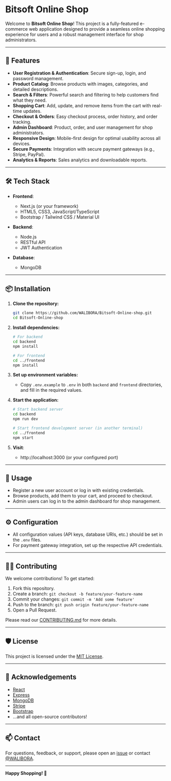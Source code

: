 # Bitsoft Online Shop

Welcome to **Bitsoft Online Shop**! This project is a fully-featured e-commerce web application designed to provide a seamless online shopping experience for users and a robust management interface for shop administrators.

---

## 🚀 Features

- **User Registration & Authentication**: Secure sign-up, login, and password management.
- **Product Catalog**: Browse products with images, categories, and detailed descriptions.
- **Search & Filters**: Powerful search and filtering to help customers find what they need.
- **Shopping Cart**: Add, update, and remove items from the cart with real-time updates.
- **Checkout & Orders**: Easy checkout process, order history, and order tracking.
- **Admin Dashboard**: Product, order, and user management for shop administrators.
- **Responsive Design**: Mobile-first design for optimal usability across all devices.
- **Secure Payments**: Integration with secure payment gateways (e.g., Stripe, PayPal).
- **Analytics & Reports**: Sales analytics and downloadable reports.

---

## 🛠️ Tech Stack

- **Frontend**:  
  - Next.js (or your framework)
  - HTML5, CSS3, JavaScript/TypeScript
  - Bootstrap / Tailwind CSS / Material UI

- **Backend**:  
  - Node.js 
  - RESTful API 
  - JWT Authentication

- **Database**:  
  - MongoDB 

---

## 📦 Installation

1. **Clone the repository:**
   ```bash
   git clone https://github.com/WALIBORA/Bitsoft-Online-shop.git
   cd Bitsoft-Online-shop
   ```

2. **Install dependencies:**
   ```bash
   # For backend
   cd backend
   npm install

   # For frontend
   cd ../frontend
   npm install
   ```

3. **Set up environment variables:**
   - Copy `.env.example` to `.env` in both `backend` and `frontend` directories, and fill in the required values.

4. **Start the application:**
   ```bash
   # Start backend server
   cd backend
   npm run dev

   # Start frontend development server (in another terminal)
   cd ../frontend
   npm start
   ```

5. **Visit**:  
   - http://localhost:3000 (or your configured port)

---

## 📝 Usage

- Register a new user account or log in with existing credentials.
- Browse products, add them to your cart, and proceed to checkout.
- Admin users can log in to the admin dashboard for shop management.

---

## ⚙️ Configuration

- All configuration values (API keys, database URIs, etc.) should be set in the `.env` files.
- For payment gateway integration, set up the respective API credentials.

---

## 🧑‍💻 Contributing

We welcome contributions! To get started:

1. Fork this repository.
2. Create a branch: `git checkout -b feature/your-feature-name`
3. Commit your changes: `git commit -m 'Add some feature'`
4. Push to the branch: `git push origin feature/your-feature-name`
5. Open a Pull Request.

Please read our [CONTRIBUTING.md](CONTRIBUTING.md) for more details.

---

## 🛡️ License

This project is licensed under the [MIT License](LICENSE).

---

## 🙏 Acknowledgements

- [React](https://reactjs.org/)
- [Express](https://expressjs.com/)
- [MongoDB](https://www.mongodb.com/)
- [Stripe](https://stripe.com/)
- [Bootstrap](https://getbootstrap.com/)
- ...and all open-source contributors!

---

## 📫 Contact

For questions, feedback, or support, please open an [issue](https://github.com/WALIBORA/Bitsoft-Online-shop/issues) or contact [@WALIBORA](https://github.com/WALIBORA).

---

**Happy Shopping! 🛒**
